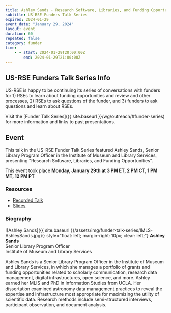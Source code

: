 ```yaml
---
title: Ashley Sands - Research Software, Libraries, and Funding Opportunities
subtitle: US-RSE Funders Talk Series
expires: 2024-01-29
event_date: "January 29, 2024"
layout: event
duration: 60
repeated: false
category: funder
time:
    - - start: 2024-01-29T20:00:00Z
        end: 2024-01-29T21:00:00Z
---
```


## US-RSE Funders Talk Series Info

US-RSE is happy to be continuing its series of conversations with funders for 1) RSEs to learn about funding opportunities and review and other processes, 2) RSEs to ask questions of the funder, and 3) funders to ask questions and learn about RSEs.  

Visit the [Funder Talk Series]({{ site.baseurl }}/wg/outreach/#funder-series) for more information and links to past presentations.

## Event

This talk in the US-RSE Funder Talk Series featured Ashley Sands, Senior Library Program Officer in the Institute of Museum and Library Services, presenting "Research Software, Libraries, and Funding Opportunities".

This event took place **Monday, January 29th at 3 PM ET, 2 PM CT, 1 PM MT, 12 PM PT**

### Resources

* [Recorded Talk](https://youtu.be/sQkNbnR4g1k)
* [Slides](https://drive.google.com/file/d/1JtaGqPFAH3bxkJLs8SmQ7VBbaruh5FIJ/view?usp=sharing)


### Biography
![Ashley Sands]({{ site.baseurl }}/assets/img/funder-talk-series/IMLS-AshleySands.jpg){: style="float: left; margin-right: 10px; clear: left;"}
**Ashley Sands**<br/>
Senior Library Program Officer<br/>
Institute of Museum and Library Services<br/>

Ashley Sands is a Senior Library Program Officer in the Institute of Museum and Library Services, in which she manages a portfolio of grants and funding opportunities related to scholarly communication, research data management, digital infrastructures, open science, and more. Ashley earned her MLIS and PhD in Information Studies from UCLA. Her dissertation examined astronomy data management practices to reveal the expertise and infrastructure most appropriate for maximizing the utility of scientific data. Research methods include semi-structured interviews, participant observation, and document analysis.
